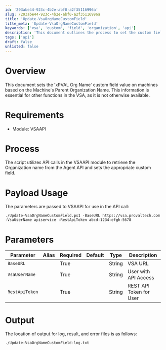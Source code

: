 ```yaml
---
id: '293abe44-923c-4b2e-abf0-a2f35116996a'
slug: /293abe44-923c-4b2e-abf0-a2f35116996a
title: 'Update-VsaOrgNameCustomField'
title_meta: 'Update-VsaOrgNameCustomField'
keywords: ['vsa', 'custom', 'field', 'organization', 'api']
description: 'This document outlines the process to set the custom field value for "xPVAL Org Name" on machines based on the Parent Organization Name using the VSAAPI module. It details the requirements, process, parameters, and output for the script.'
tags: ['api']
draft: false
unlisted: false
---
```


# Overview

This document sets the 'xPVAL Org Name' custom field value on machines based on the Machine's Parent Organization Name. This information is essential for other functions in the VSA, as it is not otherwise available.

# Requirements

- Module: VSAAPI

# Process

The script utilizes API calls in the VSAAPI module to retrieve the Organization name from the Agent API and sets the appropriate custom field.

# Payload Usage

The parameters are passed to VSAAPI for use in the API call:

```
./Update-VsaOrgNameCustomField.ps1 -BaseURL https://vsa.provaltech.com -VsaUserName apiservice -RestApiToken abcd-1234-efgh-5678
```

# Parameters

| Parameter        | Alias | Required | Default | Type   | Description                |
|------------------|-------|----------|---------|--------|----------------------------|
| `BaseURL`       |       | True     |         | String | VSA URL                    |
| `VsaUserName`   |       | True     |         | String | User with API Access       |
| `RestApiToken`  |       | True     |         | String | REST API Token for User    |

# Output

The location of output for log, result, and error files is as follows:

```
./Update-VsaOrgNameCustomField-log.txt
```


